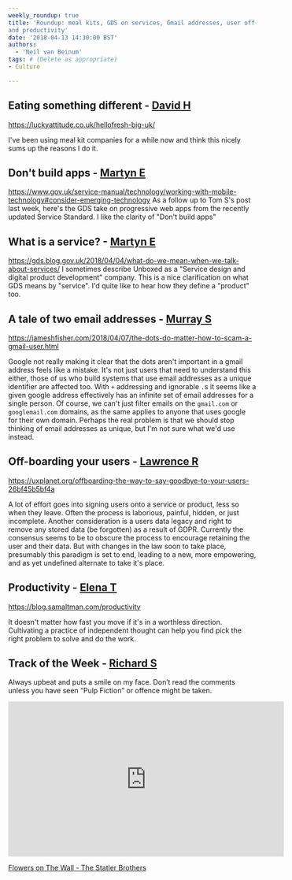 ```yaml
---
weekly_roundup: true
title: 'Roundup: meal kits, GDS on services, Gmail addresses, user off-boarding,
and productivity'
date: '2018-04-13 14:30:00 BST'
authors:
  - 'Neil van Beinum'
tags: # (Delete as appropriate)
- Culture

---
```


## Eating something different - [David H](/people#david-henry)

https://luckyattitude.co.uk/hellofresh-big-uk/

I've been using meal kit companies for a while now and think this nicely sums up the reasons I do it.

## Don't build apps - [Martyn E](/people#martyn-evans)
https://www.gov.uk/service-manual/technology/working-with-mobile-technology#consider-emerging-technology
As a follow up to Tom S's post last week, here's the GDS take on progressive web apps from the recently updated Service Standard. I like the clarity of "Don't build apps"

## What is a service? - [Martyn E](/people#martyn-evans)
https://gds.blog.gov.uk/2018/04/04/what-do-we-mean-when-we-talk-about-services/
I sometimes describe Unboxed as a "Service design and digital product development" company. This is a nice clarification on what GDS means by "service". I'd quite like to hear how they define a "product" too.

## A tale of two email addresses - [Murray S](/people#murray-steele)

https://jameshfisher.com/2018/04/07/the-dots-do-matter-how-to-scam-a-gmail-user.html

Google not really making it clear that the dots aren't important in a gmail 
address feels like a mistake.  It's not just users that need to understand
this either, those of us who build systems that use email addresses as a 
unique identifier are affected too.  With `+` addressing and ignorable `.`s
it seems like a given google address effectively has an infinite set of email
addresses for a single person.  Of course, we can't just filter emails on the
`gmail.com` or `googlemail.com` domains, as the same applies to anyone that 
uses google for their own domain.  Perhaps the real problem is that we should
stop thinking of email addresses as unique, but I'm not sure what we'd use
instead.

## Off-boarding your users - [Lawrence R](/people#lawrence-richards)

https://uxplanet.org/offboarding-the-way-to-say-goodbye-to-your-users-26bf45b5bf4a

A lot of effort goes into signing users onto a service or product, less so when they leave. Often the process is laborious, painful, hidden, or just incomplete. Another consideration is a users data legacy and right to remove any stored data (be forgotten) as a result of GDPR. Currently the consensus seems to be to obscure the process to encourage retaining the user and their data. But with changes in the law soon to take place, presumably this paradigm is set to end, leading to a new, more empowering, and as yet undefined alternate to take it's place. 

## Productivity - [Elena T](/people#elena-tanasoiu)

https://blog.samaltman.com/productivity

It doesn't matter how fast you move if it's in a worthless direction. Cultivating a practice of independent thought can help you find pick the right problem to solve and do the work. 

## Track of the Week - [Richard S](/people#richard-stobart)

Always upbeat and puts a smile on my face.  Don’t read the comments unless you have seen “Pulp Fiction” or offence might be taken.

<iframe width="560" height="315" src="https://www.youtube.com/embed/1s8nRL2bPCU" frameborder="0" allow="autoplay; encrypted-media" allowfullscreen></iframe>

[Flowers on The Wall - The Statler Brothers](https://www.youtube.com/watch?v=1s8nRL2bPCU)
